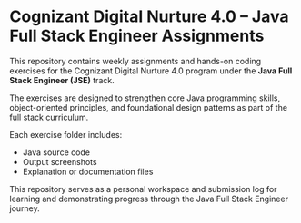 # Cognizant Digital Nurture 4.0 – Java Full Stack Engineer Assignments

This repository contains weekly assignments and hands-on coding exercises for the Cognizant Digital Nurture 4.0 program under the **Java Full Stack Engineer (JSE)** track.

The exercises are designed to strengthen core Java programming skills, object-oriented principles, and foundational design patterns as part of the full stack curriculum.

Each exercise folder includes:
- Java source code
- Output screenshots
- Explanation or documentation files

This repository serves as a personal workspace and submission log for learning and demonstrating progress through the Java Full Stack Engineer journey.